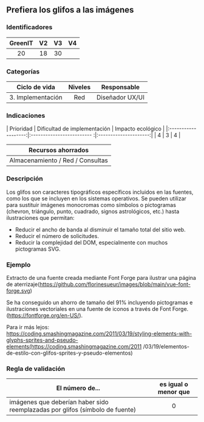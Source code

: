 ## Prefiera los glifos a las imágenes

 ### Identificadores

 | GreenIT | V2 | V3 | V4 |
 |:-------:|:----:|:---:|:----:|
 | 20 | 18 | 30 | |

 ### Categorías

 | Ciclo de vida | Niveles | Responsable |
 |:-----------------:|:-------:|:--------------:|
 | 3. Implementación | Red | Diseñador UX/UI |

 ### Indicaciones

 | Prioridad | Dificultad de implementación | Impacto ecológico |
 |:-------------------:|:------------------------- :|:---------------------:|
 | 4 | 3 | 4 |

 | Recursos ahorrados |
 |:----------------------------:|
 | Almacenamiento / Red / Consultas |

 ### Descripción

 Los glifos son caracteres tipográficos específicos incluidos en las fuentes, como los que se incluyen en los sistemas operativos.
 Se pueden utilizar para sustituir imágenes monocromas como símbolos o pictogramas (chevron, triángulo, punto, cuadrado, signos astrológicos, etc.) hasta ilustraciones que permitan:

 - Reducir el ancho de banda al disminuir el tamaño total del sitio web.
 - Reducir el número de solicitudes.
 - Reducir la complejidad del DOM, especialmente con muchos pictogramas SVG.

 ### Ejemplo

 Extracto de una fuente creada mediante Font Forge para ilustrar una página de aterrizaje(https://github.com/florinesueur/images/blob/main/vue-font-forge.svg)

Se ha conseguido un ahorro de tamaño del 91% incluyendo pictogramas e ilustraciones vectoriales en una fuente de iconos a través de Font Forge.
(https://fontforge.org/en-US/).

 Para ir más lejos: https://coding.smashingmagazine.com/2011/03/19/styling-elements-with-glyphs-sprites-and-pseudo-elements(https://coding.smashingmagazine.com/2011 /03/19/elementos-de-estilo-con-glifos-sprites-y-pseudo-elementos)

 ### Regla de validación

 | El número de... | es igual o menor que |
 |----------------------|:-------------------------:|
 | imágenes que deberían haber sido reemplazadas por glifos (símbolo de fuente) | 0 |
